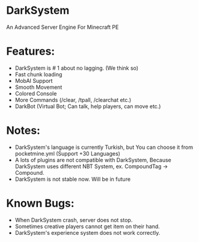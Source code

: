 # DarkSystem

An Advanced Server Engine For Minecraft PE

# Features:
- DarkSystem is # 1 about no lagging. (We think so)
- Fast chunk loading
- MobAI Support
- Smooth Movement
- Colored Console
- More Commands (/clear, /tpall, /clearchat etc.)
- DarkBot (Virtual Bot; Can talk, help players, can move etc.)

# Notes:
- DarkSystem's language is currently Turkish, but You can choose it from pocketmine.yml (Support +30 Languages)
- A lots of plugins are not  compatible with DarkSystem, Because DarkSystem uses different NBT System, ex. CompoundTag -> Compound.
- DarkSystem is not stable now. Will be in future

# Known Bugs:
- When DarkSystem crash, server does not stop.
- Sometimes creative players cannot get item on their hand.
- DarkSystem's experience system does not work correctly.
